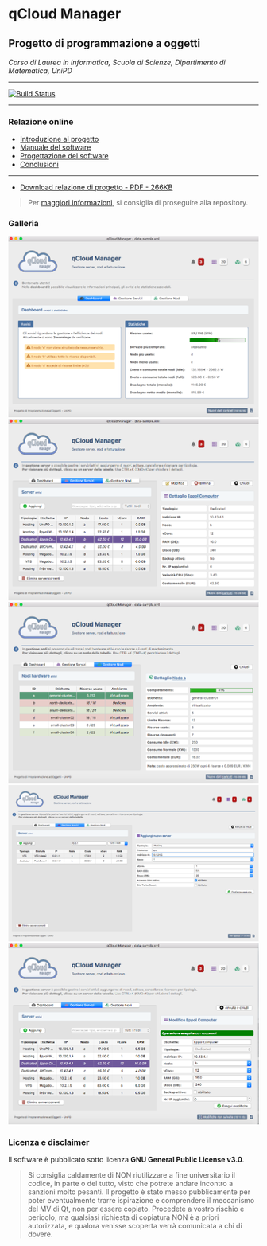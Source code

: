 # qCloud Manager
## Progetto di programmazione a oggetti

*Corso di Laurea in Informatica, Scuola di Scienze, Dipartimento di
Matematica, UniPD*

---

[![Build Status](https://travis-ci.org/Maxelweb/qCloudUNIPD.svg?branch=master)](https://travis-ci.org/Maxelweb/qCloudUNIPD)

---

### Relazione online

- [Introduzione al progetto](pages/intro.md)
- [Manuale del software](pages/manuale.md)
- [Progettazione del software](pages/progettazione.md)
- [Conclusioni](pages/conclusione.md)

---

- [Download relazione di progetto - PDF - 266KB](download/relazione.pdf)

> Per [maggiori informazioni](https://maxelweb.github.com/qCloudUNIPD), si consiglia di proseguire alla repository.


### Galleria

[![Dashboard](images/dash-view.png)](images/dash-view.png)
[![Server](images/server-view.png)](images/server-view.png)
[![Nodi](images/nodes-view.png)](images/nodes-view.png)
[![Aggiunta server](images/server-add.png)](images/server-add.png)
[![Rimozione server](images/server-edit.png)](images/server-edit.png)


### Licenza e disclaimer

Il software è pubblicato sotto licenza **GNU General Public License v3.0**. 
> Si consiglia caldamente di NON riutilizzare a fine universitario il codice, in parte o del tutto, visto che potrete andare incontro a sanzioni molto pesanti. Il progetto è stato messo pubblicamente per poter eventualmente trarre ispirazione e comprendere il meccanismo del MV di Qt, non per essere copiato. Procedete a vostro rischio e pericolo, ma qualsiasi richiesta di copiatura NON è a priori autorizzata, e qualora venisse scoperta verrà comunicata a chi di dovere.